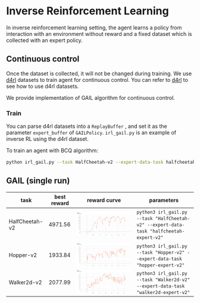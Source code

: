 # Inverse Reinforcement Learning

In inverse reinforcement learning setting, the agent learns a policy from interaction with an environment without reward and a fixed dataset which is collected with an expert policy.

## Continuous control

Once the dataset is collected, it will not be changed during training. We use [d4rl](https://github.com/rail-berkeley/d4rl) datasets to train agent for continuous control. You can refer to [d4rl](https://github.com/rail-berkeley/d4rl) to see how to use d4rl datasets. 

We provide implementation of GAIL algorithm for continuous control.

### Train

You can parse d4rl datasets into a `ReplayBuffer` , and set it as the parameter `expert_buffer` of `GAILPolicy`.  `irl_gail.py` is an example of inverse RL using the d4rl dataset.

To train an agent with BCQ algorithm:

```bash
python irl_gail.py --task HalfCheetah-v2 --expert-data-task halfcheetah-expert-v2
```

## GAIL (single run)

| task                        | best reward | reward curve                          | parameters                                                   |
| --------------------------- | ----------- | ------------------------------------- | ------------------------------------------------------------ |
| HalfCheetah-v2     | 4971.56        | ![](results/gail/HalfCheetah-v2_rew.png)         | `python3 irl_gail.py --task "HalfCheetah-v2" --expert-data-task "halfcheetah-expert-v2"` |
| Hopper-v2          | 1933.84        | ![](results/gail/Hopper-v2_rew.png)     | `python3 irl_gail.py --task "Hopper-v2" --expert-data-task "hopper-expert-v2"` |
| Walker2d-v2        | 2077.99        | ![](results/gail/Walker2d-v2_rew.png)       | `python3 irl_gail.py --task "Walker2d-v2" --expert-data-task "walker2d-expert-v2"`  |
